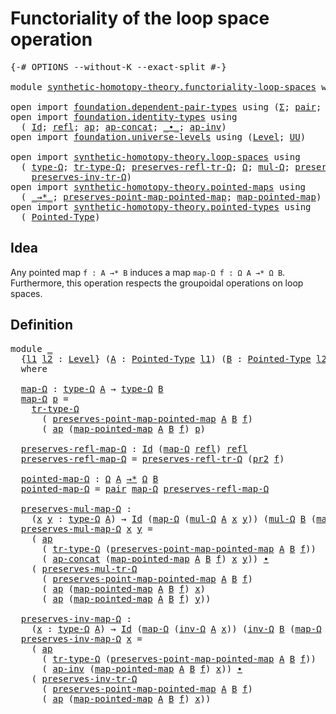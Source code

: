 # Functoriality of the loop space operation

<pre class="Agda"><a id="54" class="Symbol">{-#</a> <a id="58" class="Keyword">OPTIONS</a> <a id="66" class="Pragma">--without-K</a> <a id="78" class="Pragma">--exact-split</a> <a id="92" class="Symbol">#-}</a>

<a id="97" class="Keyword">module</a> <a id="104" href="synthetic-homotopy-theory.functoriality-loop-spaces.html" class="Module">synthetic-homotopy-theory.functoriality-loop-spaces</a> <a id="156" class="Keyword">where</a>

<a id="163" class="Keyword">open</a> <a id="168" class="Keyword">import</a> <a id="175" href="foundation.dependent-pair-types.html" class="Module">foundation.dependent-pair-types</a> <a id="207" class="Keyword">using</a> <a id="213" class="Symbol">(</a><a id="214" href="foundation-core.dependent-pair-types.html#502" class="Record">Σ</a><a id="215" class="Symbol">;</a> <a id="217" href="foundation-core.dependent-pair-types.html#575" class="InductiveConstructor">pair</a><a id="221" class="Symbol">;</a> <a id="223" href="foundation-core.dependent-pair-types.html#592" class="Field">pr1</a><a id="226" class="Symbol">;</a> <a id="228" href="foundation-core.dependent-pair-types.html#604" class="Field">pr2</a><a id="231" class="Symbol">)</a>
<a id="233" class="Keyword">open</a> <a id="238" class="Keyword">import</a> <a id="245" href="foundation.identity-types.html" class="Module">foundation.identity-types</a> <a id="271" class="Keyword">using</a>
  <a id="279" class="Symbol">(</a> <a id="281" href="foundation-core.identity-types.html#641" class="Datatype">Id</a><a id="283" class="Symbol">;</a> <a id="285" href="foundation-core.identity-types.html#694" class="InductiveConstructor">refl</a><a id="289" class="Symbol">;</a> <a id="291" href="foundation-core.identity-types.html#2853" class="Function">ap</a><a id="293" class="Symbol">;</a> <a id="295" href="foundation-core.identity-types.html#7593" class="Function">ap-concat</a><a id="304" class="Symbol">;</a> <a id="306" href="foundation-core.identity-types.html#1239" class="Function Operator">_∙_</a><a id="309" class="Symbol">;</a> <a id="311" href="foundation-core.identity-types.html#7764" class="Function">ap-inv</a><a id="317" class="Symbol">)</a>
<a id="319" class="Keyword">open</a> <a id="324" class="Keyword">import</a> <a id="331" href="foundation.universe-levels.html" class="Module">foundation.universe-levels</a> <a id="358" class="Keyword">using</a> <a id="364" class="Symbol">(</a><a id="365" href="Agda.Primitive.html#597" class="Postulate">Level</a><a id="370" class="Symbol">;</a> <a id="372" href="foundation-core.universe-levels.html#222" class="Primitive">UU</a><a id="374" class="Symbol">)</a>

<a id="377" class="Keyword">open</a> <a id="382" class="Keyword">import</a> <a id="389" href="synthetic-homotopy-theory.loop-spaces.html" class="Module">synthetic-homotopy-theory.loop-spaces</a> <a id="427" class="Keyword">using</a>
  <a id="435" class="Symbol">(</a> <a id="437" href="synthetic-homotopy-theory.loop-spaces.html#937" class="Function">type-Ω</a><a id="443" class="Symbol">;</a> <a id="445" href="synthetic-homotopy-theory.loop-spaces.html#2151" class="Function">tr-type-Ω</a><a id="454" class="Symbol">;</a> <a id="456" href="synthetic-homotopy-theory.loop-spaces.html#2385" class="Function">preserves-refl-tr-Ω</a><a id="475" class="Symbol">;</a> <a id="477" href="synthetic-homotopy-theory.loop-spaces.html#1043" class="Function">Ω</a><a id="478" class="Symbol">;</a> <a id="480" href="synthetic-homotopy-theory.loop-spaces.html#1132" class="Function">mul-Ω</a><a id="485" class="Symbol">;</a> <a id="487" href="synthetic-homotopy-theory.loop-spaces.html#2486" class="Function">preserves-mul-tr-Ω</a><a id="505" class="Symbol">;</a> <a id="507" href="synthetic-homotopy-theory.loop-spaces.html#1188" class="Function">inv-Ω</a><a id="512" class="Symbol">;</a>
    <a id="518" href="synthetic-homotopy-theory.loop-spaces.html#2696" class="Function">preserves-inv-tr-Ω</a><a id="536" class="Symbol">)</a>
<a id="538" class="Keyword">open</a> <a id="543" class="Keyword">import</a> <a id="550" href="synthetic-homotopy-theory.pointed-maps.html" class="Module">synthetic-homotopy-theory.pointed-maps</a> <a id="589" class="Keyword">using</a>
  <a id="597" class="Symbol">(</a> <a id="599" href="synthetic-homotopy-theory.pointed-maps.html#1003" class="Function Operator">_→*_</a><a id="603" class="Symbol">;</a> <a id="605" href="synthetic-homotopy-theory.pointed-maps.html#1516" class="Function">preserves-point-map-pointed-map</a><a id="636" class="Symbol">;</a> <a id="638" href="synthetic-homotopy-theory.pointed-maps.html#1416" class="Function">map-pointed-map</a><a id="653" class="Symbol">)</a>
<a id="655" class="Keyword">open</a> <a id="660" class="Keyword">import</a> <a id="667" href="synthetic-homotopy-theory.pointed-types.html" class="Module">synthetic-homotopy-theory.pointed-types</a> <a id="707" class="Keyword">using</a>
  <a id="715" class="Symbol">(</a> <a id="717" href="synthetic-homotopy-theory.pointed-types.html#392" class="Function">Pointed-Type</a><a id="729" class="Symbol">)</a>
</pre>
## Idea

Any pointed map `f : A →* B` induces a map `map-Ω f : Ω A →* Ω B`. Furthermore, this operation respects the groupoidal operations on loop spaces.

## Definition

<pre class="Agda"><a id="915" class="Keyword">module</a> <a id="922" href="synthetic-homotopy-theory.functoriality-loop-spaces.html#922" class="Module">_</a>
  <a id="926" class="Symbol">{</a><a id="927" href="synthetic-homotopy-theory.functoriality-loop-spaces.html#927" class="Bound">l1</a> <a id="930" href="synthetic-homotopy-theory.functoriality-loop-spaces.html#930" class="Bound">l2</a> <a id="933" class="Symbol">:</a> <a id="935" href="Agda.Primitive.html#597" class="Postulate">Level</a><a id="940" class="Symbol">}</a> <a id="942" class="Symbol">(</a><a id="943" href="synthetic-homotopy-theory.functoriality-loop-spaces.html#943" class="Bound">A</a> <a id="945" class="Symbol">:</a> <a id="947" href="synthetic-homotopy-theory.pointed-types.html#392" class="Function">Pointed-Type</a> <a id="960" href="synthetic-homotopy-theory.functoriality-loop-spaces.html#927" class="Bound">l1</a><a id="962" class="Symbol">)</a> <a id="964" class="Symbol">(</a><a id="965" href="synthetic-homotopy-theory.functoriality-loop-spaces.html#965" class="Bound">B</a> <a id="967" class="Symbol">:</a> <a id="969" href="synthetic-homotopy-theory.pointed-types.html#392" class="Function">Pointed-Type</a> <a id="982" href="synthetic-homotopy-theory.functoriality-loop-spaces.html#930" class="Bound">l2</a><a id="984" class="Symbol">)</a> <a id="986" class="Symbol">(</a><a id="987" href="synthetic-homotopy-theory.functoriality-loop-spaces.html#987" class="Bound">f</a> <a id="989" class="Symbol">:</a> <a id="991" href="synthetic-homotopy-theory.functoriality-loop-spaces.html#943" class="Bound">A</a> <a id="993" href="synthetic-homotopy-theory.pointed-maps.html#1003" class="Function Operator">→*</a> <a id="996" href="synthetic-homotopy-theory.functoriality-loop-spaces.html#965" class="Bound">B</a><a id="997" class="Symbol">)</a>
  <a id="1001" class="Keyword">where</a>

  <a id="1010" href="synthetic-homotopy-theory.functoriality-loop-spaces.html#1010" class="Function">map-Ω</a> <a id="1016" class="Symbol">:</a> <a id="1018" href="synthetic-homotopy-theory.loop-spaces.html#937" class="Function">type-Ω</a> <a id="1025" href="synthetic-homotopy-theory.functoriality-loop-spaces.html#943" class="Bound">A</a> <a id="1027" class="Symbol">→</a> <a id="1029" href="synthetic-homotopy-theory.loop-spaces.html#937" class="Function">type-Ω</a> <a id="1036" href="synthetic-homotopy-theory.functoriality-loop-spaces.html#965" class="Bound">B</a>
  <a id="1040" href="synthetic-homotopy-theory.functoriality-loop-spaces.html#1010" class="Function">map-Ω</a> <a id="1046" href="synthetic-homotopy-theory.functoriality-loop-spaces.html#1046" class="Bound">p</a> <a id="1048" class="Symbol">=</a>
    <a id="1054" href="synthetic-homotopy-theory.loop-spaces.html#2151" class="Function">tr-type-Ω</a>
      <a id="1070" class="Symbol">(</a> <a id="1072" href="synthetic-homotopy-theory.pointed-maps.html#1516" class="Function">preserves-point-map-pointed-map</a> <a id="1104" href="synthetic-homotopy-theory.functoriality-loop-spaces.html#943" class="Bound">A</a> <a id="1106" href="synthetic-homotopy-theory.functoriality-loop-spaces.html#965" class="Bound">B</a> <a id="1108" href="synthetic-homotopy-theory.functoriality-loop-spaces.html#987" class="Bound">f</a><a id="1109" class="Symbol">)</a>
      <a id="1117" class="Symbol">(</a> <a id="1119" href="foundation-core.identity-types.html#2853" class="Function">ap</a> <a id="1122" class="Symbol">(</a><a id="1123" href="synthetic-homotopy-theory.pointed-maps.html#1416" class="Function">map-pointed-map</a> <a id="1139" href="synthetic-homotopy-theory.functoriality-loop-spaces.html#943" class="Bound">A</a> <a id="1141" href="synthetic-homotopy-theory.functoriality-loop-spaces.html#965" class="Bound">B</a> <a id="1143" href="synthetic-homotopy-theory.functoriality-loop-spaces.html#987" class="Bound">f</a><a id="1144" class="Symbol">)</a> <a id="1146" href="synthetic-homotopy-theory.functoriality-loop-spaces.html#1046" class="Bound">p</a><a id="1147" class="Symbol">)</a>
  
  <a id="1154" href="synthetic-homotopy-theory.functoriality-loop-spaces.html#1154" class="Function">preserves-refl-map-Ω</a> <a id="1175" class="Symbol">:</a> <a id="1177" href="foundation-core.identity-types.html#641" class="Datatype">Id</a> <a id="1180" class="Symbol">(</a><a id="1181" href="synthetic-homotopy-theory.functoriality-loop-spaces.html#1010" class="Function">map-Ω</a> <a id="1187" href="foundation-core.identity-types.html#694" class="InductiveConstructor">refl</a><a id="1191" class="Symbol">)</a> <a id="1193" href="foundation-core.identity-types.html#694" class="InductiveConstructor">refl</a>
  <a id="1200" href="synthetic-homotopy-theory.functoriality-loop-spaces.html#1154" class="Function">preserves-refl-map-Ω</a> <a id="1221" class="Symbol">=</a> <a id="1223" href="synthetic-homotopy-theory.loop-spaces.html#2385" class="Function">preserves-refl-tr-Ω</a> <a id="1243" class="Symbol">(</a><a id="1244" href="foundation-core.dependent-pair-types.html#604" class="Field">pr2</a> <a id="1248" href="synthetic-homotopy-theory.functoriality-loop-spaces.html#987" class="Bound">f</a><a id="1249" class="Symbol">)</a>

  <a id="1254" href="synthetic-homotopy-theory.functoriality-loop-spaces.html#1254" class="Function">pointed-map-Ω</a> <a id="1268" class="Symbol">:</a> <a id="1270" href="synthetic-homotopy-theory.loop-spaces.html#1043" class="Function">Ω</a> <a id="1272" href="synthetic-homotopy-theory.functoriality-loop-spaces.html#943" class="Bound">A</a> <a id="1274" href="synthetic-homotopy-theory.pointed-maps.html#1003" class="Function Operator">→*</a> <a id="1277" href="synthetic-homotopy-theory.loop-spaces.html#1043" class="Function">Ω</a> <a id="1279" href="synthetic-homotopy-theory.functoriality-loop-spaces.html#965" class="Bound">B</a>
  <a id="1283" href="synthetic-homotopy-theory.functoriality-loop-spaces.html#1254" class="Function">pointed-map-Ω</a> <a id="1297" class="Symbol">=</a> <a id="1299" href="foundation-core.dependent-pair-types.html#575" class="InductiveConstructor">pair</a> <a id="1304" href="synthetic-homotopy-theory.functoriality-loop-spaces.html#1010" class="Function">map-Ω</a> <a id="1310" href="synthetic-homotopy-theory.functoriality-loop-spaces.html#1154" class="Function">preserves-refl-map-Ω</a>

  <a id="1334" href="synthetic-homotopy-theory.functoriality-loop-spaces.html#1334" class="Function">preserves-mul-map-Ω</a> <a id="1354" class="Symbol">:</a>
    <a id="1360" class="Symbol">(</a><a id="1361" href="synthetic-homotopy-theory.functoriality-loop-spaces.html#1361" class="Bound">x</a> <a id="1363" href="synthetic-homotopy-theory.functoriality-loop-spaces.html#1363" class="Bound">y</a> <a id="1365" class="Symbol">:</a> <a id="1367" href="synthetic-homotopy-theory.loop-spaces.html#937" class="Function">type-Ω</a> <a id="1374" href="synthetic-homotopy-theory.functoriality-loop-spaces.html#943" class="Bound">A</a><a id="1375" class="Symbol">)</a> <a id="1377" class="Symbol">→</a> <a id="1379" href="foundation-core.identity-types.html#641" class="Datatype">Id</a> <a id="1382" class="Symbol">(</a><a id="1383" href="synthetic-homotopy-theory.functoriality-loop-spaces.html#1010" class="Function">map-Ω</a> <a id="1389" class="Symbol">(</a><a id="1390" href="synthetic-homotopy-theory.loop-spaces.html#1132" class="Function">mul-Ω</a> <a id="1396" href="synthetic-homotopy-theory.functoriality-loop-spaces.html#943" class="Bound">A</a> <a id="1398" href="synthetic-homotopy-theory.functoriality-loop-spaces.html#1361" class="Bound">x</a> <a id="1400" href="synthetic-homotopy-theory.functoriality-loop-spaces.html#1363" class="Bound">y</a><a id="1401" class="Symbol">))</a> <a id="1404" class="Symbol">(</a><a id="1405" href="synthetic-homotopy-theory.loop-spaces.html#1132" class="Function">mul-Ω</a> <a id="1411" href="synthetic-homotopy-theory.functoriality-loop-spaces.html#965" class="Bound">B</a> <a id="1413" class="Symbol">(</a><a id="1414" href="synthetic-homotopy-theory.functoriality-loop-spaces.html#1010" class="Function">map-Ω</a> <a id="1420" href="synthetic-homotopy-theory.functoriality-loop-spaces.html#1361" class="Bound">x</a><a id="1421" class="Symbol">)</a> <a id="1423" class="Symbol">(</a><a id="1424" href="synthetic-homotopy-theory.functoriality-loop-spaces.html#1010" class="Function">map-Ω</a> <a id="1430" href="synthetic-homotopy-theory.functoriality-loop-spaces.html#1363" class="Bound">y</a><a id="1431" class="Symbol">))</a>
  <a id="1436" href="synthetic-homotopy-theory.functoriality-loop-spaces.html#1334" class="Function">preserves-mul-map-Ω</a> <a id="1456" href="synthetic-homotopy-theory.functoriality-loop-spaces.html#1456" class="Bound">x</a> <a id="1458" href="synthetic-homotopy-theory.functoriality-loop-spaces.html#1458" class="Bound">y</a> <a id="1460" class="Symbol">=</a>
    <a id="1466" class="Symbol">(</a> <a id="1468" href="foundation-core.identity-types.html#2853" class="Function">ap</a>
      <a id="1477" class="Symbol">(</a> <a id="1479" href="synthetic-homotopy-theory.loop-spaces.html#2151" class="Function">tr-type-Ω</a> <a id="1489" class="Symbol">(</a><a id="1490" href="synthetic-homotopy-theory.pointed-maps.html#1516" class="Function">preserves-point-map-pointed-map</a> <a id="1522" href="synthetic-homotopy-theory.functoriality-loop-spaces.html#943" class="Bound">A</a> <a id="1524" href="synthetic-homotopy-theory.functoriality-loop-spaces.html#965" class="Bound">B</a> <a id="1526" href="synthetic-homotopy-theory.functoriality-loop-spaces.html#987" class="Bound">f</a><a id="1527" class="Symbol">))</a>
      <a id="1536" class="Symbol">(</a> <a id="1538" href="foundation-core.identity-types.html#7593" class="Function">ap-concat</a> <a id="1548" class="Symbol">(</a><a id="1549" href="synthetic-homotopy-theory.pointed-maps.html#1416" class="Function">map-pointed-map</a> <a id="1565" href="synthetic-homotopy-theory.functoriality-loop-spaces.html#943" class="Bound">A</a> <a id="1567" href="synthetic-homotopy-theory.functoriality-loop-spaces.html#965" class="Bound">B</a> <a id="1569" href="synthetic-homotopy-theory.functoriality-loop-spaces.html#987" class="Bound">f</a><a id="1570" class="Symbol">)</a> <a id="1572" href="synthetic-homotopy-theory.functoriality-loop-spaces.html#1456" class="Bound">x</a> <a id="1574" href="synthetic-homotopy-theory.functoriality-loop-spaces.html#1458" class="Bound">y</a><a id="1575" class="Symbol">))</a> <a id="1578" href="foundation-core.identity-types.html#1239" class="Function Operator">∙</a>
    <a id="1584" class="Symbol">(</a> <a id="1586" href="synthetic-homotopy-theory.loop-spaces.html#2486" class="Function">preserves-mul-tr-Ω</a>
      <a id="1611" class="Symbol">(</a> <a id="1613" href="synthetic-homotopy-theory.pointed-maps.html#1516" class="Function">preserves-point-map-pointed-map</a> <a id="1645" href="synthetic-homotopy-theory.functoriality-loop-spaces.html#943" class="Bound">A</a> <a id="1647" href="synthetic-homotopy-theory.functoriality-loop-spaces.html#965" class="Bound">B</a> <a id="1649" href="synthetic-homotopy-theory.functoriality-loop-spaces.html#987" class="Bound">f</a><a id="1650" class="Symbol">)</a>
      <a id="1658" class="Symbol">(</a> <a id="1660" href="foundation-core.identity-types.html#2853" class="Function">ap</a> <a id="1663" class="Symbol">(</a><a id="1664" href="synthetic-homotopy-theory.pointed-maps.html#1416" class="Function">map-pointed-map</a> <a id="1680" href="synthetic-homotopy-theory.functoriality-loop-spaces.html#943" class="Bound">A</a> <a id="1682" href="synthetic-homotopy-theory.functoriality-loop-spaces.html#965" class="Bound">B</a> <a id="1684" href="synthetic-homotopy-theory.functoriality-loop-spaces.html#987" class="Bound">f</a><a id="1685" class="Symbol">)</a> <a id="1687" href="synthetic-homotopy-theory.functoriality-loop-spaces.html#1456" class="Bound">x</a><a id="1688" class="Symbol">)</a>
      <a id="1696" class="Symbol">(</a> <a id="1698" href="foundation-core.identity-types.html#2853" class="Function">ap</a> <a id="1701" class="Symbol">(</a><a id="1702" href="synthetic-homotopy-theory.pointed-maps.html#1416" class="Function">map-pointed-map</a> <a id="1718" href="synthetic-homotopy-theory.functoriality-loop-spaces.html#943" class="Bound">A</a> <a id="1720" href="synthetic-homotopy-theory.functoriality-loop-spaces.html#965" class="Bound">B</a> <a id="1722" href="synthetic-homotopy-theory.functoriality-loop-spaces.html#987" class="Bound">f</a><a id="1723" class="Symbol">)</a> <a id="1725" href="synthetic-homotopy-theory.functoriality-loop-spaces.html#1458" class="Bound">y</a><a id="1726" class="Symbol">))</a>

  <a id="1732" href="synthetic-homotopy-theory.functoriality-loop-spaces.html#1732" class="Function">preserves-inv-map-Ω</a> <a id="1752" class="Symbol">:</a>
    <a id="1758" class="Symbol">(</a><a id="1759" href="synthetic-homotopy-theory.functoriality-loop-spaces.html#1759" class="Bound">x</a> <a id="1761" class="Symbol">:</a> <a id="1763" href="synthetic-homotopy-theory.loop-spaces.html#937" class="Function">type-Ω</a> <a id="1770" href="synthetic-homotopy-theory.functoriality-loop-spaces.html#943" class="Bound">A</a><a id="1771" class="Symbol">)</a> <a id="1773" class="Symbol">→</a> <a id="1775" href="foundation-core.identity-types.html#641" class="Datatype">Id</a> <a id="1778" class="Symbol">(</a><a id="1779" href="synthetic-homotopy-theory.functoriality-loop-spaces.html#1010" class="Function">map-Ω</a> <a id="1785" class="Symbol">(</a><a id="1786" href="synthetic-homotopy-theory.loop-spaces.html#1188" class="Function">inv-Ω</a> <a id="1792" href="synthetic-homotopy-theory.functoriality-loop-spaces.html#943" class="Bound">A</a> <a id="1794" href="synthetic-homotopy-theory.functoriality-loop-spaces.html#1759" class="Bound">x</a><a id="1795" class="Symbol">))</a> <a id="1798" class="Symbol">(</a><a id="1799" href="synthetic-homotopy-theory.loop-spaces.html#1188" class="Function">inv-Ω</a> <a id="1805" href="synthetic-homotopy-theory.functoriality-loop-spaces.html#965" class="Bound">B</a> <a id="1807" class="Symbol">(</a><a id="1808" href="synthetic-homotopy-theory.functoriality-loop-spaces.html#1010" class="Function">map-Ω</a> <a id="1814" href="synthetic-homotopy-theory.functoriality-loop-spaces.html#1759" class="Bound">x</a><a id="1815" class="Symbol">))</a>
  <a id="1820" href="synthetic-homotopy-theory.functoriality-loop-spaces.html#1732" class="Function">preserves-inv-map-Ω</a> <a id="1840" href="synthetic-homotopy-theory.functoriality-loop-spaces.html#1840" class="Bound">x</a> <a id="1842" class="Symbol">=</a>
    <a id="1848" class="Symbol">(</a> <a id="1850" href="foundation-core.identity-types.html#2853" class="Function">ap</a>
      <a id="1859" class="Symbol">(</a> <a id="1861" href="synthetic-homotopy-theory.loop-spaces.html#2151" class="Function">tr-type-Ω</a> <a id="1871" class="Symbol">(</a><a id="1872" href="synthetic-homotopy-theory.pointed-maps.html#1516" class="Function">preserves-point-map-pointed-map</a> <a id="1904" href="synthetic-homotopy-theory.functoriality-loop-spaces.html#943" class="Bound">A</a> <a id="1906" href="synthetic-homotopy-theory.functoriality-loop-spaces.html#965" class="Bound">B</a> <a id="1908" href="synthetic-homotopy-theory.functoriality-loop-spaces.html#987" class="Bound">f</a><a id="1909" class="Symbol">))</a>
      <a id="1918" class="Symbol">(</a> <a id="1920" href="foundation-core.identity-types.html#7764" class="Function">ap-inv</a> <a id="1927" class="Symbol">(</a><a id="1928" href="synthetic-homotopy-theory.pointed-maps.html#1416" class="Function">map-pointed-map</a> <a id="1944" href="synthetic-homotopy-theory.functoriality-loop-spaces.html#943" class="Bound">A</a> <a id="1946" href="synthetic-homotopy-theory.functoriality-loop-spaces.html#965" class="Bound">B</a> <a id="1948" href="synthetic-homotopy-theory.functoriality-loop-spaces.html#987" class="Bound">f</a><a id="1949" class="Symbol">)</a> <a id="1951" href="synthetic-homotopy-theory.functoriality-loop-spaces.html#1840" class="Bound">x</a><a id="1952" class="Symbol">))</a> <a id="1955" href="foundation-core.identity-types.html#1239" class="Function Operator">∙</a>
    <a id="1961" class="Symbol">(</a> <a id="1963" href="synthetic-homotopy-theory.loop-spaces.html#2696" class="Function">preserves-inv-tr-Ω</a>
      <a id="1988" class="Symbol">(</a> <a id="1990" href="synthetic-homotopy-theory.pointed-maps.html#1516" class="Function">preserves-point-map-pointed-map</a> <a id="2022" href="synthetic-homotopy-theory.functoriality-loop-spaces.html#943" class="Bound">A</a> <a id="2024" href="synthetic-homotopy-theory.functoriality-loop-spaces.html#965" class="Bound">B</a> <a id="2026" href="synthetic-homotopy-theory.functoriality-loop-spaces.html#987" class="Bound">f</a><a id="2027" class="Symbol">)</a>
      <a id="2035" class="Symbol">(</a> <a id="2037" href="foundation-core.identity-types.html#2853" class="Function">ap</a> <a id="2040" class="Symbol">(</a><a id="2041" href="synthetic-homotopy-theory.pointed-maps.html#1416" class="Function">map-pointed-map</a> <a id="2057" href="synthetic-homotopy-theory.functoriality-loop-spaces.html#943" class="Bound">A</a> <a id="2059" href="synthetic-homotopy-theory.functoriality-loop-spaces.html#965" class="Bound">B</a> <a id="2061" href="synthetic-homotopy-theory.functoriality-loop-spaces.html#987" class="Bound">f</a><a id="2062" class="Symbol">)</a> <a id="2064" href="synthetic-homotopy-theory.functoriality-loop-spaces.html#1840" class="Bound">x</a><a id="2065" class="Symbol">))</a>
</pre>